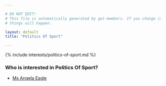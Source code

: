 ```yaml
---

# DO NOT EDIT!
# This file is automatically generated by get-members. If you change it, bad
# things will happen.

layout: default
title: "Politics Of Sport"

---
```


{% include interests/politics-of-sport.md %}

### Who is interested in Politics Of Sport?


* [Ms Angela Eagle](/members/ms-angela-eagle.html)
